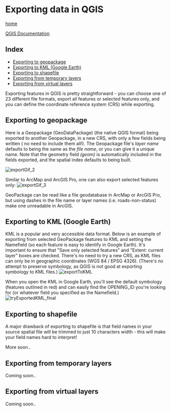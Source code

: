 
# Exporting data in QGIS

[home](../README.md)

[QGIS Documentation](https://docs.qgis.org/testing/en/docs/gentle_gis_introduction/data_capture.html)

## Index
* [Exporting to geopackage](#Exporting-to-geopackage)
* [Exporting to KML (Google Earth)](#Exporting-to-KML)
* [Exporting to shapefile](#Exporting-to-shapefile)
* [Exporting from temporary layers](#Exporting-from-temporary-layers)
* [Exporting from virtual layers](#Exporting-from-virtual-layers)

Exporting features in QGIS is pretty straightforward - you can choose one of 23 different file formats, export all features or selected features only, and you can define the coordinate reference system (CRS) while exporting.

## Exporting to geopackage
Here is a Geopackage (GeoDataPackage) (the native QGIS format) being exported to another Geopackage, in a new CRS, with only a few fields being written ( no need to include them all!). The Geopackage file's *layer name* defaults to being the same as the *file name*, or you can give it a unique name. Note that the geometry field *(geom)*  is automatically included in the fields exported, and the spatial index defaults to being built.

![exportGif_2](https://github.com/gecko2019/gis-pantry/blob/master/docs/getting-started-with-QGIS/images/exportGif_2.gif "Wheeeee!!")

Similar to ArcMap and ArcGIS Pro, one can also export selected features only:
![exportGif_3](https://github.com/gecko2019/gis-pantry/blob/master/docs/getting-started-with-QGIS/images/exportGif_3.gif "Oh yeahhhh!!")

GeoPackage can be read like a file geodatabase in ArcMap or ArcGIS Pro, but using dashes in the file name or layer names (i.e. roads-non-status) make one unreadable in ArcGIS.

## Exporting to KML (Google Earth)

KML is a popular and very accessible data format. Below is an example of exporting from selected GeoPackage features to KML and setting the Namefield (so each feature is easy to identify in Google Earth). It's important to ensure that "Save only selected features" and "Extent: current layer" boxes are checked. There's no need to try a new CRS, as KML files can only be in geographic coordinates (WGS 84 / EPSG 4326). (There's no attempt to preserve symbology, as QGIS is not good at exporting symbology to KML files.)
![exportToKML](https://github.com/gecko2019/gis-pantry/blob/master/docs/getting-started-with-QGIS/images/exportToKML.gif "Oh yeahhhh!!")

When you open the KML in Google Earth, you'll see the default symbology (features outlined in red) and can easily find the OPENING_ID you're looking for (or whatever field you specified as the Namefield.)
![tryExportedKML_final](https://github.com/gecko2019/gis-pantry/blob/master/docs/getting-started-with-QGIS/images/tryExportedKML_final.gif "That'll do!")

## Exporting to shapefile
A major drawback of exporting to shapefile is that field names in your source spatial file will be trimmed to just 10 characters width - this will make your field names hard to interpret!

More soon..

## Exporting from temporary layers
Coming soon..

## Exporting from virtual layers
Coming soon..